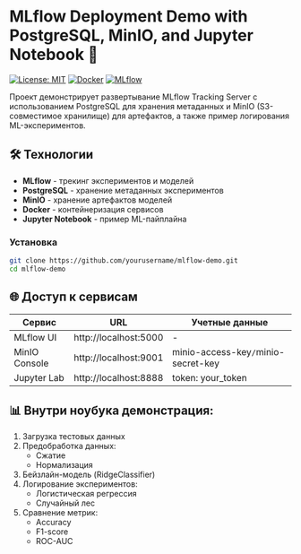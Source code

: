 # MLflow Deployment Demo with PostgreSQL, MinIO, and Jupyter Notebook 🚀

[![License: MIT](https://img.shields.io/badge/License-MIT-yellow.svg)](https://opensource.org/licenses/MIT)
[![Docker](https://img.shields.io/badge/Docker-Containerized-blue)](https://www.docker.com/)
[![MLflow](https://img.shields.io/badge/MLflow-Platform-purple)](https://mlflow.org/)

Проект демонстрирует развертывание MLflow Tracking Server с использованием PostgreSQL для хранения метаданных и MinIO (S3-совместимое хранилище) для артефактов, а также пример логирования ML-экспериментов.

## 🛠️ Технологии

- **MLflow** - трекинг экспериментов и моделей
- **PostgreSQL** - хранение метаданных экспериментов
- **MinIO** - хранение артефактов моделей
- **Docker** - контейнеризация сервисов
- **Jupyter Notebook** - пример ML-пайплайна

### Установка
```bash
git clone https://github.com/yourusername/mlflow-demo.git
cd mlflow-demo
```

## 🌐 Доступ к сервисам
| Сервис          | URL                          | Учетные данные                      |
|-----------------|------------------------------|-------------------------------------|
| MLflow UI       | http://localhost:5000        | -                                   |
| MinIO Console   | http://localhost:9001        | minio-access-key`/`minio-secret-key |
| Jupyter Lab     | http://localhost:8888        | token: your_token                   |

## 📊 Внутри ноубука демонстрация:
1. Загрузка тестовых данных
2. Предобработка данных:
   - Сжатие
   - Нормализация
4. Бейзлайн-модель (RidgeClassifier)
5. Логирование экспериментов:
   - Логистическая регрессия
   - Случайный лес
6. Сравнение метрик:
   - Accuracy
   - F1-score
   - ROC-AUC
